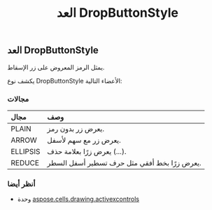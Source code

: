 ﻿---
title: العد DropButtonStyle
second_title: Aspose.Cells for Python via .NET API المراجع
description:
type: docs
weight: 280
url: /ar/python-net/aspose.cells.drawing.activexcontrols/dropbuttonstyle/
is_root: false
---
##  العد DropButtonStyle
يمثل الرمز المعروض على زر الإسقاط.



يكشف نوع DropButtonStyle الأعضاء التالية:

###  مجالات
| مجال| وصف|
| :- | :- |
| PLAIN | يعرض زر بدون رمز.|
| ARROW | يعرض زر مع سهم لأسفل.|
| ELLIPSIS | يعرض زرًا بعلامة حذف (...).|
| REDUCE | يعرض زرًا بخط أفقي مثل حرف تسطير أسفل السطر.|



###  أنظر أيضا
* وحدة [aspose.cells.drawing.activexcontrols](..)
